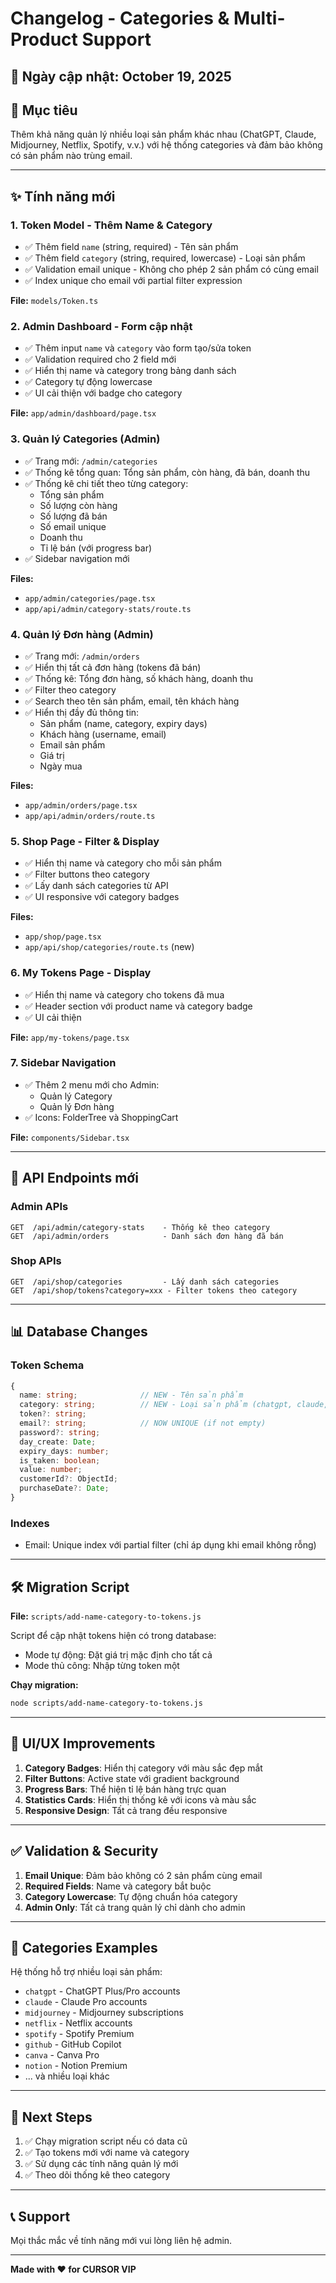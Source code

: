 # Changelog - Categories & Multi-Product Support

## 📅 Ngày cập nhật: October 19, 2025

## 🎯 Mục tiêu
Thêm khả năng quản lý nhiều loại sản phẩm khác nhau (ChatGPT, Claude, Midjourney, Netflix, Spotify, v.v.) với hệ thống categories và đảm bảo không có sản phẩm nào trùng email.

---

## ✨ Tính năng mới

### 1. **Token Model - Thêm Name & Category**
- ✅ Thêm field `name` (string, required) - Tên sản phẩm
- ✅ Thêm field `category` (string, required, lowercase) - Loại sản phẩm
- ✅ Validation email unique - Không cho phép 2 sản phẩm có cùng email
- ✅ Index unique cho email với partial filter expression

**File:** `models/Token.ts`

### 2. **Admin Dashboard - Form cập nhật**
- ✅ Thêm input `name` và `category` vào form tạo/sửa token
- ✅ Validation required cho 2 field mới
- ✅ Hiển thị name và category trong bảng danh sách
- ✅ Category tự động lowercase
- ✅ UI cải thiện với badge cho category

**File:** `app/admin/dashboard/page.tsx`

### 3. **Quản lý Categories (Admin)**
- ✅ Trang mới: `/admin/categories`
- ✅ Thống kê tổng quan: Tổng sản phẩm, còn hàng, đã bán, doanh thu
- ✅ Thống kê chi tiết theo từng category:
  - Tổng sản phẩm
  - Số lượng còn hàng
  - Số lượng đã bán
  - Số email unique
  - Doanh thu
  - Tỉ lệ bán (với progress bar)
- ✅ Sidebar navigation mới

**Files:** 
- `app/admin/categories/page.tsx`
- `app/api/admin/category-stats/route.ts`

### 4. **Quản lý Đơn hàng (Admin)**
- ✅ Trang mới: `/admin/orders`
- ✅ Hiển thị tất cả đơn hàng (tokens đã bán)
- ✅ Thống kê: Tổng đơn hàng, số khách hàng, doanh thu
- ✅ Filter theo category
- ✅ Search theo tên sản phẩm, email, tên khách hàng
- ✅ Hiển thị đầy đủ thông tin:
  - Sản phẩm (name, category, expiry days)
  - Khách hàng (username, email)
  - Email sản phẩm
  - Giá trị
  - Ngày mua

**Files:**
- `app/admin/orders/page.tsx`
- `app/api/admin/orders/route.ts`

### 5. **Shop Page - Filter & Display**
- ✅ Hiển thị name và category cho mỗi sản phẩm
- ✅ Filter buttons theo category
- ✅ Lấy danh sách categories từ API
- ✅ UI responsive với category badges

**Files:**
- `app/shop/page.tsx`
- `app/api/shop/categories/route.ts` (new)

### 6. **My Tokens Page - Display**
- ✅ Hiển thị name và category cho tokens đã mua
- ✅ Header section với product name và category badge
- ✅ UI cải thiện

**File:** `app/my-tokens/page.tsx`

### 7. **Sidebar Navigation**
- ✅ Thêm 2 menu mới cho Admin:
  - Quản lý Category
  - Quản lý Đơn hàng
- ✅ Icons: FolderTree và ShoppingCart

**File:** `components/Sidebar.tsx`

---

## 🔧 API Endpoints mới

### Admin APIs
```
GET  /api/admin/category-stats    - Thống kê theo category
GET  /api/admin/orders            - Danh sách đơn hàng đã bán
```

### Shop APIs
```
GET  /api/shop/categories         - Lấy danh sách categories
GET  /api/shop/tokens?category=xxx - Filter tokens theo category
```

---

## 📊 Database Changes

### Token Schema
```typescript
{
  name: string;              // NEW - Tên sản phẩm
  category: string;          // NEW - Loại sản phẩm (chatgpt, claude, etc)
  token?: string;
  email?: string;            // NOW UNIQUE (if not empty)
  password?: string;
  day_create: Date;
  expiry_days: number;
  is_taken: boolean;
  value: number;
  customerId?: ObjectId;
  purchaseDate?: Date;
}
```

### Indexes
- Email: Unique index với partial filter (chỉ áp dụng khi email không rỗng)

---

## 🛠️ Migration Script

**File:** `scripts/add-name-category-to-tokens.js`

Script để cập nhật tokens hiện có trong database:
- Mode tự động: Đặt giá trị mặc định cho tất cả
- Mode thủ công: Nhập từng token một

**Chạy migration:**
```bash
node scripts/add-name-category-to-tokens.js
```

---

## 🎨 UI/UX Improvements

1. **Category Badges**: Hiển thị category với màu sắc đẹp mắt
2. **Filter Buttons**: Active state với gradient background
3. **Progress Bars**: Thể hiện tỉ lệ bán hàng trực quan
4. **Statistics Cards**: Hiển thị thống kê với icons và màu sắc
5. **Responsive Design**: Tất cả trang đều responsive

---

## ✅ Validation & Security

1. **Email Unique**: Đảm bảo không có 2 sản phẩm cùng email
2. **Required Fields**: Name và category bắt buộc
3. **Category Lowercase**: Tự động chuẩn hóa category
4. **Admin Only**: Tất cả trang quản lý chỉ dành cho admin

---

## 📝 Categories Examples

Hệ thống hỗ trợ nhiều loại sản phẩm:
- `chatgpt` - ChatGPT Plus/Pro accounts
- `claude` - Claude Pro accounts
- `midjourney` - Midjourney subscriptions
- `netflix` - Netflix accounts
- `spotify` - Spotify Premium
- `github` - GitHub Copilot
- `canva` - Canva Pro
- `notion` - Notion Premium
- ... và nhiều loại khác

---

## 🚀 Next Steps

1. ✅ Chạy migration script nếu có data cũ
2. ✅ Tạo tokens mới với name và category
3. ✅ Sử dụng các tính năng quản lý mới
4. ✅ Theo dõi thống kê theo category

---

## 📞 Support

Mọi thắc mắc về tính năng mới vui lòng liên hệ admin.

---

**Made with ❤️ for CURSOR VIP**

